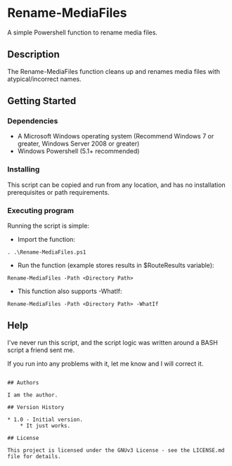 # Rename-MediaFiles

A simple Powershell function to rename media files.

## Description

The Rename-MediaFiles function cleans up and renames media files with atypical/incorrect names.

## Getting Started

### Dependencies
* A Microsoft Windows operating system (Recommend Windows 7 or greater, Windows Server 2008 or greater)
* Windows Powershell (5.1+ recommended)


### Installing
This script can be copied and run from any location, and has no installation prerequisites or path requirements.

### Executing program

Running the script is simple:

* Import the function:
```
. .\Rename-MediaFiles.ps1
```

* Run the function (example stores results in $RouteResults variable):
```
Rename-MediaFiles -Path <Directory Path>
```

* This function also supports -WhatIf:
```
Rename-MediaFiles -Path <Directory Path> -WhatIf
```


## Help

I've never run this script, and the script logic was written around a BASH script a friend sent me.

If you run into any problems with it, let me know and I will correct it.
```

## Authors

I am the author.

## Version History

* 1.0 - Initial version.
    * It just works.

## License

This project is licensed under the GNUv3 License - see the LICENSE.md file for details.
